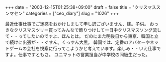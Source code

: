 +++
date = "2003-12-15T01:25:38+09:00"
draft = false
title = "クリスマススンマセン"
categories = ["ceo_diary"]
slug = "1026"
+++

最近仕事仕事でご迷惑をおかけしまして申し訳ございません、嫁。子供。
おっきなクリスマスツリー買ってみんなで飾りつけして一日中クリスマスソング流して・・ってしたいのですよ、ほんとは。
だのにまた明後日から東京、韓国と立て続けに出張が・・ぐすん。くっすん大黒。
韓国では、定番のアバターやネットゲームの会社を視察に行ってこようかと考えています。楽しみ・・いえ仕事ですよ。仕事ですともさ。
ユニマットの営業担当が中学校の同級生だった。
